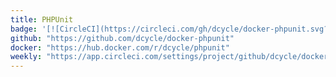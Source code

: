 ```yaml
---
title: PHPUnit
badge: '[![CircleCI](https://circleci.com/gh/dcycle/docker-phpunit.svg?style=svg)](https://circleci.com/gh/dcycle/docker-phpunit)'
github: "https://github.com/dcycle/docker-phpunit"
docker: "https://hub.docker.com/r/dcycle/phpunit"
weekly: "https://app.circleci.com/settings/project/github/dcycle/docker-phpunit/triggers"
---
```

